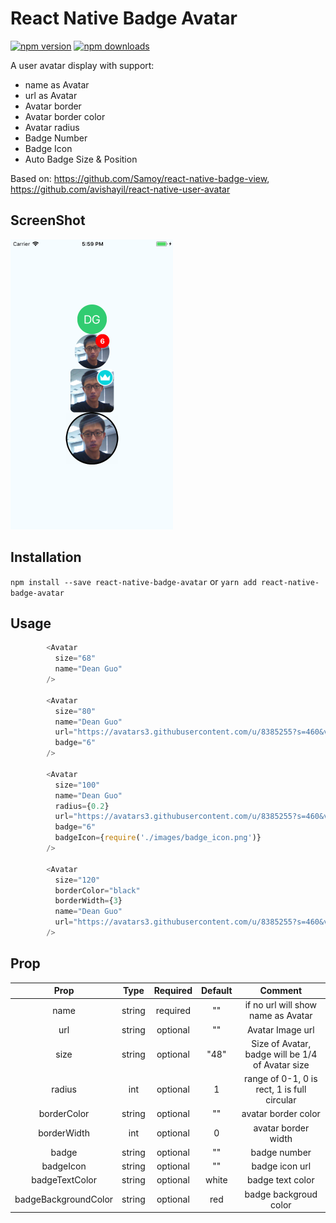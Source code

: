 # React Native Badge Avatar

[![npm version](https://img.shields.io/npm/v/react-native-badge-avatar.svg?style=flat-square)](https://www.npmjs.com/package/react-native-badge-avatar)
[![npm downloads](https://img.shields.io/npm/dm/react-native-badge-avatar.svg?style=flat-square)](https://www.npmjs.com/package/react-native-badge-avatar)

A user avatar display with support:
* name as Avatar
* url as Avatar
* Avatar border
* Avatar border color
* Avatar radius
* Badge Number
* Badge Icon
* Auto Badge Size & Position

Based on: https://github.com/Samoy/react-native-badge-view, https://github.com/avishayil/react-native-user-avatar

## ScreenShot
![](./ScreenShot.png)

## Installation

`npm install --save react-native-badge-avatar` or `yarn add react-native-badge-avatar`

## Usage

```js
        <Avatar
          size="68"
          name="Dean Guo"
        />

        <Avatar
          size="80"
          name="Dean Guo"
          url="https://avatars3.githubusercontent.com/u/8385255?s=460&v=4"
          badge="6"
        />

        <Avatar
          size="100"
          name="Dean Guo"
          radius={0.2}
          url="https://avatars3.githubusercontent.com/u/8385255?s=460&v=4"
          badge="6"
          badgeIcon={require('./images/badge_icon.png')}
        />

        <Avatar
          size="120"
          borderColor="black"
          borderWidth={3}
          name="Dean Guo"
          url="https://avatars3.githubusercontent.com/u/8385255?s=460&v=4"
        />
```

## Prop
|Prop|Type|Required|Default|Comment|
|:----:|:---:|:---:|:---:|:----:|
|name|string|required|""|if no url will show name as Avatar|
|url|string|optional|""|Avatar Image url|
|size|string|optional|"48"|Size of Avatar, badge will be 1/4 of Avatar size|
|radius|int|optional|1| range of 0-1, 0 is rect, 1 is full circular|
|borderColor|string|optional|""|avatar border color|
|borderWidth|int|optional|0|avatar border width|
|badge|string|optional|""|badge number|
|badgeIcon|string|optional|""|badge icon url|
|badgeTextColor|string|optional|white|badge text color|
|badgeBackgroundColor|string|optional|red|badge backgroud color|

